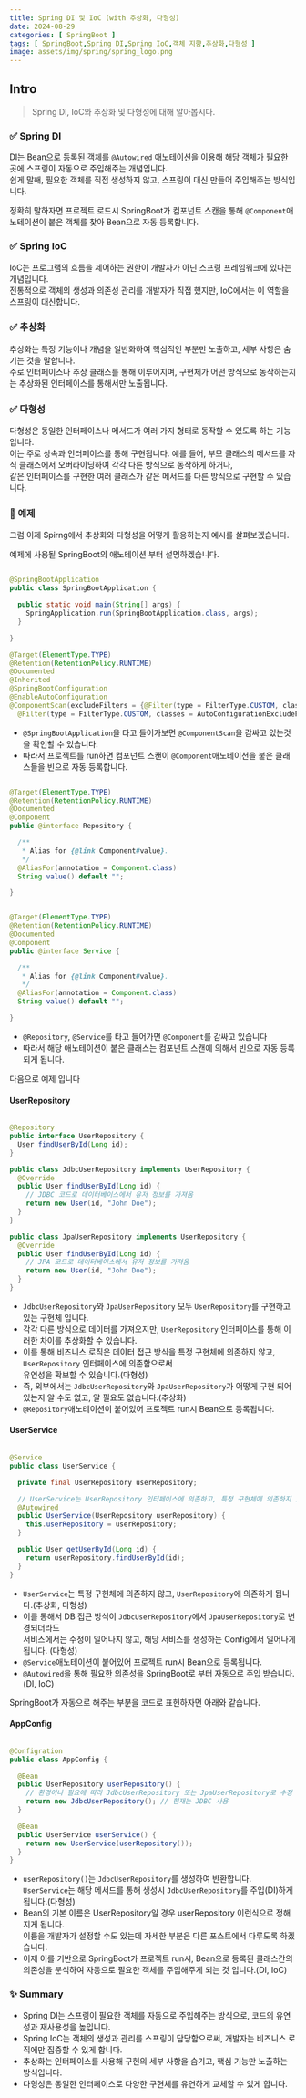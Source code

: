 ```yaml
---
title: Spring DI 및 IoC (with 추상화, 다형성)
date: 2024-08-29
categories: [ SpringBoot ]
tags: [ SpringBoot,Spring DI,Spring IoC,객체 지향,추상화,다형성 ]
image: assets/img/spring/spring_logo.png
---
```


## Intro

> Spring DI, IoC와 추상화 및 다형성에 대해 알아봅시다.

### ✅ Spring DI

DI는 Bean으로 등록된 객체를 `@Autowired` 애노테이션을 이용해 해당 객체가 필요한 곳에 스프링이 자동으로 주입해주는 개념입니다.<br>
쉽게 말해, 필요한 객체를 직접 생성하지 않고, 스프링이 대신 만들어 주입해주는 방식입니다.

정확히 말하자면 프로젝트 로드시 SpringBoot가 컴포넌트 스캔을 통해 `@Component`애노테이션이 붙은 객체를 찾아 Bean으로 자동 등록합니다.

### ✅ Spring IoC

IoC는 프로그램의 흐름을 제어하는 권한이 개발자가 아닌 스프링 프레임워크에 있다는 개념입니다.<br>
전통적으로 객체의 생성과 의존성 관리를 개발자가 직접 했지만, IoC에서는 이 역할을 스프링이 대신합니다.

### ✅ 추상화

추상화는 특정 기능이나 개념을 일반화하여 핵심적인 부분만 노출하고, 세부 사항은 숨기는 것을 말합니다.<br>
주로 인터페이스나 추상 클래스를 통해 이루어지며, 구현체가 어떤 방식으로 동작하는지는 추상화된 인터페이스를 통해서만 노출됩니다.

### ✅ 다형성

다형성은 동일한 인터페이스나 메서드가 여러 가지 형태로 동작할 수 있도록 하는 기능입니다.<br>
이는 주로 상속과 인터페이스를 통해 구현됩니다. 예를 들어, 부모 클래스의 메서드를 자식 클래스에서 오버라이딩하여 각각 다른 방식으로 동작하게 하거나,<br>
같은 인터페이스를 구현한 여러 클래스가 같은 메서드를 다른 방식으로 구현할 수 있습니다.

### 📝 예제

그럼 이제 Spirng에서 추상화와 다형성을 어떻게 활용하는지 예시를 살펴보겠습니다.

예제에 사용될 SpringBoot의 애노테이션 부터 설명하겠습니다.

```java

@SpringBootApplication
public class SpringBootApplication {

  public static void main(String[] args) {
    SpringApplication.run(SpringBootApplication.class, args);
  }

}
```

```java
@Target(ElementType.TYPE)
@Retention(RetentionPolicy.RUNTIME)
@Documented
@Inherited
@SpringBootConfiguration
@EnableAutoConfiguration
@ComponentScan(excludeFilters = {@Filter(type = FilterType.CUSTOM, classes = TypeExcludeFilter.class),
  @Filter(type = FilterType.CUSTOM, classes = AutoConfigurationExcludeFilter.class)})
```

- `@SpringBootApplication`을 타고 들어가보면 `@ComponentScan`을 감싸고 있는것을 확인할 수 있습니다.
- 따라서 프로젝트를 run하면 컴포넌트 스캔이 `@Component`애노테이션을 붙은 클래스들을 빈으로 자동 등록합니다.

```java

@Target(ElementType.TYPE)
@Retention(RetentionPolicy.RUNTIME)
@Documented
@Component
public @interface Repository {

  /**
   * Alias for {@link Component#value}.
   */
  @AliasFor(annotation = Component.class)
  String value() default "";

}
```

```java

@Target(ElementType.TYPE)
@Retention(RetentionPolicy.RUNTIME)
@Documented
@Component
public @interface Service {

  /**
   * Alias for {@link Component#value}.
   */
  @AliasFor(annotation = Component.class)
  String value() default "";

}

```

- `@Repository`,  `@Service`를 타고 들어가면 `@Component`를 감싸고 있습니다<br>
- 따라서 해당 애노테이션이 붙은 클래스는 컴포넌트 스캔에 의해서 빈으로 자동 등록되게 됩니다.

다음으로 예제 입니다

#### UserRepository

```java

@Repository
public interface UserRepository {
  User findUserById(Long id);
}

public class JdbcUserRepository implements UserRepository {
  @Override
  public User findUserById(Long id) {
    // JDBC 코드로 데이터베이스에서 유저 정보를 가져옴
    return new User(id, "John Doe");
  }
}

public class JpaUserRepository implements UserRepository {
  @Override
  public User findUserById(Long id) {
    // JPA 코드로 데이터베이스에서 유저 정보를 가져옴
    return new User(id, "John Doe");
  }
}
```

- `JdbcUserRepository`와 `JpaUserRepository` 모두 `UserRepository`를 구현하고 있는 구현체 입니다.
- 각각 다른 방식으로 데이터를 가져오지만, `UserRepository` 인터페이스를 통해 이러한 차이를 추상화할 수 있습니다.
- 이를 통해 비즈니스 로직은 데이터 접근 방식을 특정 구현체에 의존하지 않고, `UserRepository` 인터페이스에 의존함으로써<br>
  유연성을 확보할 수 있습니다.(다형성)
- 즉, 외부에서는 `JdbcUserRepository`와 `JpaUserRepository`가 어떻게 구현 되어 있는지 알 수도 없고, 알 필요도 없습니다.(추상화)
- `@Repository`애노테이션이 붙어있어 프로젝트 run시 Bean으로 등록됩니다.

#### UserService

```java

@Service
public class UserService {

  private final UserRepository userRepository;

  // UserService는 UserRepository 인터페이스에 의존하고, 특정 구현체에 의존하지 않음
  @Autowired
  public UserService(UserRepository userRepository) {
    this.userRepository = userRepository;
  }

  public User getUserById(Long id) {
    return userRepository.findUserById(id);
  }
}
```

- `UserService`는 특정 구현체에 의존하지 않고, `UserRepository`에 의존하게 됩니다.(추상화, 다형성)
- 이를 통해서 DB 접근 방식이 `JdbcUserRepository`에서 `JpaUserRepository`로 변경되더라도<br>
  서비스에서는 수정이 일어나지 않고, 해당 서비스를 생성하는 Config에서 일어나게 됩니다. (다형성)
- `@Service`애노테이션이 붙어있어 프로젝트 run시 Bean으로 등록됩니다.
- `@Autowired`을 통해 필요한 의존성을 SpringBoot로 부터 자동으로 주입 받습니다. (DI, IoC)

SpringBoot가 자동으로 해주는 부분을 코드로 표현하자면 아래와 같습니다.

#### AppConfig

```java

@Configration
public class AppConfig {

  @Bean
  public UserRepository userRepository() {
    // 환경이나 필요에 따라 JdbcUserRepository 또는 JpaUserRepository로 수정
    return new JdbcUserRepository(); // 현재는 JDBC 사용
  }

  @Bean
  public UserService userService() {
    return new UserService(userRepository());
  }
}
```

- `userRepository()`는 `JdbcUserRepository`를 생성하여 반환합니다.<br>
  `UserService`는 해당 메서드를 통해 생성시 `JdbcUserRepository`를 주입(DI)하게 됩니다.(다형성)
- Bean의 기본 이름은 UserRepository일 경우 userRepository 이런식으로 정해지게 됩니다.<br>
  이름을 개발자가 설정할 수도 있는데 자세한 부분은 다른 포스트에서 다루도록 하겠습니다.
- 이제 이를 기반으로 SpringBoot가 프로젝트 run시, Bean으로 등록된 클래스간의 의존성을 분석하여 자동으로 필요한 객체를 주입해주게 되는 것 입니다.(DI, IoC)

### ✨ Summary

- Spring DI는 스프링이 필요한 객체를 자동으로 주입해주는 방식으로, 코드의 유연성과 재사용성을 높입니다.
- Spring IoC는 객체의 생성과 관리를 스프링이 담당함으로써, 개발자는 비즈니스 로직에만 집중할 수 있게 합니다.
- 추상화는 인터페이스를 사용해 구현의 세부 사항을 숨기고, 핵심 기능만 노출하는 방식입니다.
- 다형성은 동일한 인터페이스로 다양한 구현체를 유연하게 교체할 수 있게 합니다.

